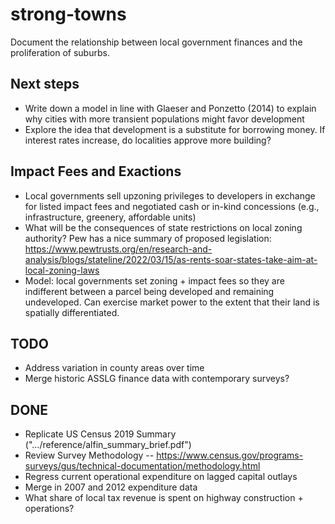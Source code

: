 # strong-towns

Document the relationship between local government finances and the proliferation of suburbs.

## Next steps
- Write down a model in line with Glaeser and Ponzetto (2014) to explain why cities with more transient populations might favor development
- Explore the idea that development is a substitute for borrowing money. If interest rates increase, do localities approve more building?

## Impact Fees and Exactions
- Local governments sell upzoning privileges to developers in exchange for listed impact fees and negotiated cash or in-kind concessions (e.g., infrastructure, greenery, affordable units)
- What will be the consequences of state restrictions on local zoning authority? Pew has a nice summary of proposed legislation: https://www.pewtrusts.org/en/research-and-analysis/blogs/stateline/2022/03/15/as-rents-soar-states-take-aim-at-local-zoning-laws
- Model: local governments set zoning + impact fees so they are indifferent between a parcel being developed and remaining undeveloped. Can exercise market power to the extent that their land is spatially differentiated. 

## TODO
- Address variation in county areas over time
- Merge historic ASSLG finance data with contemporary surveys?


## DONE
- Replicate US Census 2019 Summary (".../reference/alfin_summary_brief.pdf")
- Review Survey Methodology
-- https://www.census.gov/programs-surveys/gus/technical-documentation/methodology.html
- Regress current operational expenditure on lagged capital outlays
- Merge in 2007 and 2012 expenditure data
- What share of local tax revenue is spent on highway construction + operations?
